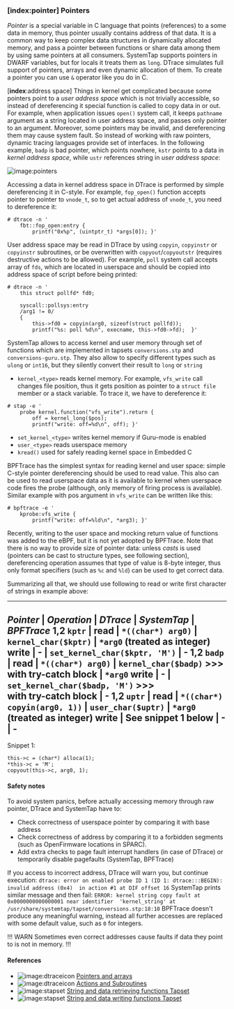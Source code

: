 ### [__index__:pointer]  Pointers

_Pointer_ is a special variable in C language that points (references) to a some data in memory, thus pointer usually contains address of that data. It is a common way to keep complex data structures in dynamically allocated memory, and pass a pointer between functions or share data among them by using same pointers at all consumers. SystemTap supports pointers in DWARF variables, but for locals it treats them as `long`. DTrace simulates full support of pointers, arrays and even dynamic allocation of them. To create a pointer you can use `&` operator like you do in C.

[__index__:address space] Things in kernel get complicated because some pointers point to a _user address space_ which is not trivially accessible, so instead of dereferencing it special function is called to copy data in or out. For example, when application issues `open()` system call, it keeps `pathname` argument as a string located in user address space, and passes only pointer to an argument. Moreover, some pointers may be invalid, and dereferencing them may cause system fault. So instead of working with raw pointers, dynamic tracing languages provide set of interfaces. In the following example, `badp` is bad pointer, which points nowhere, `kstr` points to a data in _kernel address space_, while `ustr` references string in _user address space_:

![image:pointers](pointers.png)

Accessing a data in kernel address space in DTrace is performed by simple dereferencing it in C-style. For example, `fop_open()` function accepts pointer to pointer to `vnode_t`, so to get actual address of `vnode_t`, you need to dereference it:
```
# dtrace -n '
	fbt::fop_open:entry { 
		printf("0x%p", (uintptr_t) *args[0]); }'
```

User address space may be read in DTrace by using `copyin`, `copyinstr` or `copyinstr` subroutines, or be overwritten with `copyout`/`copyoutstr` (requires destructive actions to be allowed). For example, `poll` system call accepts array of `fds`, which are located in userspace and should be copied into address space of script before being printed:
```
# dtrace -n '
	this struct pollfd* fd0;
	
	syscall::pollsys:entry
	/arg1 != 0/
	{
		this->fd0 = copyin(arg0, sizeof(struct pollfd));
		printf("%s: poll %d\n", execname, this->fd0->fd);  }'
```

SystemTap allows to access kernel and user memory through set of functions which are implemented in tapsets `conversions.stp` and `conversions-guru.stp`. They also allow to specify different types such as `ulong` or `int16`, but they silently convert their result to `long` or `string`
 * `kernel_<type>` reads kernel memory. For example, `vfs_write` call changes file position, thus it gets position as pointer to a `struct file` member or a stack variable. To trace it, we have to dereference it:
```
# stap -e '
	probe kernel.function("vfs_write").return {
		off = kernel_long($pos);
		printf("write: off=%d\n", off);	}'
```
 * `set_kernel_<type>` writes kernel memory if Guru-mode is enabled
 * `user_<type>` reads userspace memory
 * `kread()` used for safely reading kernel space in Embedded C
 
BPFTrace has the simplest syntax for reading kernel and user space: simple C-style pointer dereferencing should be used to read value. This also can be used to read userspace data as it is available to kernel when userspace code fires the probe (although, only memory of firing process is available). Similar example with pos argument in `vfs_write` can be written like this:
```
# bpftrace -e '
    kprobe:vfs_write {
        printf("write: off=%ld\n", *arg3); }'
```
Recently, writing to the user space and mocking return value of functions was added to the eBPF, but it is not yet adopted by BPFTrace. Note that there is no way to provide size of pointer data: unless _casts_ is used (pointers can be cast to structure types, see following section), dereferencing operation assumes that type of value is 8-byte integer, thus only format specifiers (such as `%c` and `%ld`) can be used to get correct data.
 
Summarizing all that, we should use following to read or write first character of strings in example above:

---
_Pointer_  | _Operation_ | _DTrace_           | _SystemTap_                   | _BPFTrace_
1,2 `kptr` | __read__    | `*((char*) arg0)`  | `kernel_char($kptr)`          | `*arg0` (treated as integer)
             __write__   | -                  | `set_kernel_char($kptr, 'M')` | -
1,2 `badp` | __read__    | `*((char*) arg0)`  | `kernel_char($badp)` >>> \
                                                with try-catch block          | `*arg0`
             __write__   | -                  | `set_kernel_char($badp, 'M')` >>> \
                                                with try-catch block          | -
1,2 `uptr` | __read__    | `*((char*) copyin(arg0, 1))` | `user_char($uptr)`  | `*arg0` (treated as integer)
             __write__   | See snippet 1 below          | -                            | -
---

Snippet 1:
```
this->c = (char*) alloca(1); 
*this->c = 'M'; 
copyout(this->c, arg0, 1);
```

#### Safety notes

To avoid system panics, before actually accessing memory through raw pointer, DTrace and SystemTap have to:
 * Check correctness of userspace pointer by comparing it with base address
 * Check correctness of address by comparing it to a forbidden segments  (such as OpenFirmware locations in SPARC).
 * Add extra checks to page fault interrupt handlers (in case of DTrace) or temporarily disable pagefaults (SystemTap, BPFTrace)

If you access to incorrect address, DTrace will warn you, but continue execution:
`dtrace: error on enabled probe ID 1 (ID 1: dtrace:::BEGIN): invalid address (0x4) 
 in action #1 at DIF offset 16`
SystemTap prints similar message and then fail:
`ERROR: kernel string copy fault at 0x0000000000000001 near identifier 
 'kernel_string' at /usr/share/systemtap/tapset/conversions.stp:18:10`
BPFTrace doesn't produce any meaningful warning, instead all further accesses are replaced with some default value, such as `0` for integers.

!!! WARN
Sometimes even correct addresses cause faults if data they point to is not in memory. 
!!!
 
#### References

* ![image:dtraceicon](icons/dtrace.png) [Pointers and arrays](http://docs.oracle.com/cd/E19253-01/817-6223/chp-pointers/index.html)
* ![image:dtraceicon](icons/dtrace.png) [Actions and Subroutines](http://docs.oracle.com/cd/E19253-01/817-6223/chp-actsub/index.html)
* ![image:stapset](icons/stapset.png) [String and data retrieving functions Tapset](https://sourceware.org/systemtap/tapsets/conversions.stp.html)
* ![image:stapset](icons/stapset.png) [String and data writing functions Tapset](https://sourceware.org/systemtap/tapsets/conversions-guru.stp.html)
